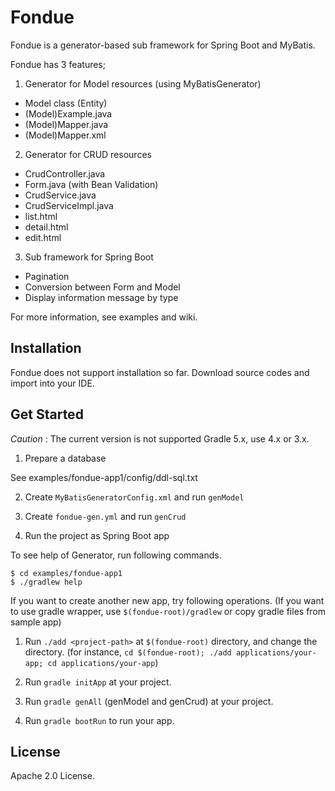 Fondue
======

Fondue is a generator-based sub framework for Spring Boot and MyBatis.

Fondue has 3 features;
 1. Generator for Model resources (using MyBatisGenerator)
   * Model class (Entity)
   * (Model)Example.java
   * (Model)Mapper.java
   * (Model)Mapper.xml
 2. Generator for CRUD resources
   * CrudController.java
   * Form.java (with Bean Validation)
   * CrudService.java
   * CrudServiceImpl.java
   * list.html
   * detail.html
   * edit.html
 3. Sub framework for Spring Boot
   * Pagination
   * Conversion between Form and Model
   * Display information message by type

For more information, see examples and wiki.


Installation
------------

Fondue does not support installation so far.
Download source codes and import into your IDE.


Get Started
-----------

*Caution* : The current version is not supported Gradle 5.x, use 4.x or 3.x.

1. Prepare a database

  See examples/fondue-app1/config/ddl-sql.txt


2. Create `MyBatisGeneratorConfig.xml` and run `genModel`

3. Create `fondue-gen.yml` and run `genCrud`

4. Run the project as Spring Boot app


To see help of Generator, run following commands.

```
$ cd examples/fondue-app1
$ ./gradlew help
```

If you want to create another new app, try  following operations.
 (If you want to use gradle wrapper, use `$(fondue-root)/gradlew` or copy gradle files from sample app)
 
1. Run `./add <project-path>` at `$(fondue-root)` directory, and change the directory. (for instance, `cd $(fondue-root); ./add applications/your-app; cd applications/your-app`)

2. Run `gradle initApp` at your project.

3. Run `gradle genAll` (genModel and genCrud) at your project.

4. Run `gradle bootRun` to run your app.


License
-------

Apache 2.0 License.
